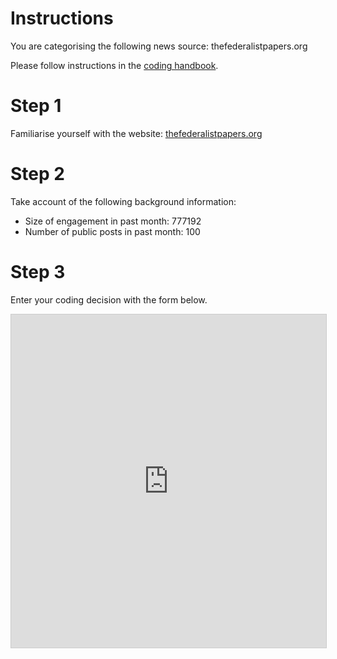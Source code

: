 # Instructions

You are categorising the following news source: thefederalistpapers.org

Please follow instructions in the [coding handbook](http://comprop.oii.ox.ac.uk/).

# Step 1

Familiarise yourself with the website: [thefederalistpapers.org](thefederalistpapers.org)

# Step 2

Take account of the following background information:

* Size of engagement in past month: 777192
* Number of public posts in past month: 100

# Step 3

Enter your coding decision with the form below.

<iframe class="airtable-embed"
    src="https://airtable.com/embed/shra38QF3aALor26z?backgroundColor=blue&prefill_Media_source=&prefill_Coder=Bob" frameborder="0"
    onmousewheel="" width="100%" height="533" style="background: transparent; border: 1px solid #ccc;"></iframe>